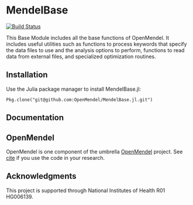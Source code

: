 # MendelBase
 
[![Build Status](https://travis-ci.org/OpenMendel/MendelBase.jl.svg?branch=master)](https://travis-ci.org/ericsobel/MendelBase.jl)

This Base Module includes all the base functions of OpenMendel. It includes useful utilities such as functions to process keywords that specify the data files to use and the analysis options to perform, functions to read data from external files, and specialized optimization routines.

## Installation

Use the Julia package manager to install MendelBase.jl:

    Pkg.clone("git@github.com:OpenMendel/MendelBase.jl.git")

## Documentation

## OpenMendel

OpenMendel is one component of the umbrella [OpenMendel](https://github.com/OpenMendel) project. See [cite]() if you use the code in your research.

## Acknowledgments
This project is supported through National Institutes of Health R01 HG006139.
